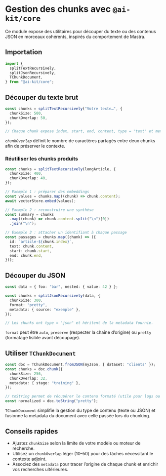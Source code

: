 # Gestion des chunks avec `@ai-kit/core`

Ce module expose des utilitaires pour découper du texte ou des contenus JSON en morceaux cohérents, inspirés du comportement de Mastra.

## Importation

```ts
import {
  splitTextRecursively,
  splitJsonRecursively,
  TChunkDocument,
} from "@ai-kit/core";
```

## Découper du texte brut

```ts
const chunks = splitTextRecursively("Votre texte…", {
  chunkSize: 500,
  chunkOverlap: 50,
});

// Chaque chunk expose index, start, end, content, type = "text" et metadata éventuelle.
```

*`chunkOverlap`* définit le nombre de caractères partagés entre deux chunks afin de préserver le contexte.

### Réutiliser les chunks produits

```ts
const chunks = splitTextRecursively(longArticle, {
  chunkSize: 400,
  chunkOverlap: 40,
});

// Exemple 1 : préparer des embeddings
const values = chunks.map((chunk) => chunk.content);
await vectorStore.embed(values);

// Exemple 2 : reconstruire une synthèse
const summary = chunks
  .map((chunk) => chunk.content.split("\n")[0])
  .join("\n");

// Exemple 3 : attacher un identifiant à chaque passage
const passages = chunks.map((chunk) => ({
  id: `article-${chunk.index}`,
  text: chunk.content,
  start: chunk.start,
  end: chunk.end,
}));
```

## Découper du JSON

```ts
const data = { foo: "bar", nested: { value: 42 } };

const chunks = splitJsonRecursively(data, {
  chunkSize: 300,
  format: "pretty",
  metadata: { source: "exemple" },
});

// Les chunks ont type = "json" et héritent de la metadata fournie.
```

`format` peut être `auto`, `preserve` (respecter la chaîne d’origine) ou `pretty` (formatage lisible avant découpage).

## Utiliser `TChunkDocument`

```ts
const doc = TChunkDocument.fromJSON(myJson, { dataset: "clients" });
const chunks = doc.chunk({
  chunkSize: 256,
  chunkOverlap: 32,
  metadata: { stage: "training" },
});

// toString permet de récupérer le contenu formaté (utile pour logs ou stockage)
const normalized = doc.toString("pretty");
```

`TChunkDocument` simplifie la gestion du type de contenu (texte ou JSON) et fusionne la metadata du document avec celle passée lors du chunking.

## Conseils rapides

- Ajustez `chunkSize` selon la limite de votre modèle ou moteur de recherche.
- Utilisez un `chunkOverlap` léger (10–50) pour des tâches nécessitant le contexte adjoint.
- Associez des `metadata` pour tracer l’origine de chaque chunk et enrichir vos recherches ultérieures.